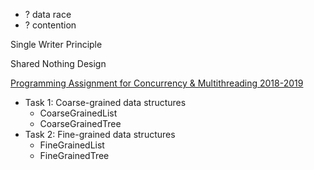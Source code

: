 - ? data race
- ? contention

Single Writer Principle

Shared Nothing Design

[Programming Assignment for Concurrency & Multithreading 2018-2019](https://www.cs.vu.nl/~tcs/cm/cds/cm_assignment.pdf)
- Task 1: Coarse-grained data structures
  - CoarseGrainedList
  - CoarseGrainedTree
- Task 2: Fine-grained data structures
  - FineGrainedList
  - FineGrainedTree
